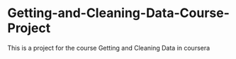 # Getting-and-Cleaning-Data-Course-Project
This is a project for the course Getting and Cleaning Data in coursera

